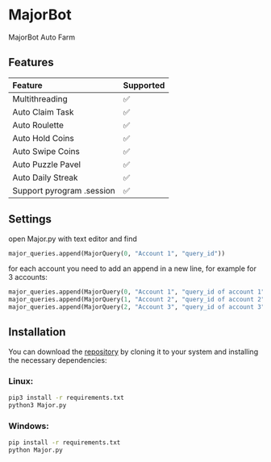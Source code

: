 # MajorBot
MajorBot Auto Farm

## Features
| Feature                   | Supported |
| :------------------------ | :-------- |
| Multithreading            | ✅        |
| Auto Claim Task           | ✅        |
| Auto Roulette             | ✅        |
| Auto Hold Coins           | ✅        |
| Auto Swipe Coins          | ✅        |
| Auto Puzzle Pavel         | ✅        |
| Auto Daily Streak         | ✅        |
| Support pyrogram .session | ✅        |

## Settings
open Major.py with text editor and find
```python
major_queries.append(MajorQuery(0, "Account 1", "query_id"))
```
for each account you need to add an append in a new line, for example for 3 accounts:
```python
major_queries.append(MajorQuery(0, "Account 1", "query_id of account 1"))
major_queries.append(MajorQuery(1, "Account 2", "query_id of account 2"))
major_queries.append(MajorQuery(2, "Account 3", "query_id of account 3"))
```

## Installation
You can download the [repository](https://github.com/glad-tidings/MajorBot/) by cloning it to your system and installing the necessary dependencies:
### Linux:
```bash
pip3 install -r requirements.txt
python3 Major.py
```
### Windows:
```bash
pip install -r requirements.txt
python Major.py
```
